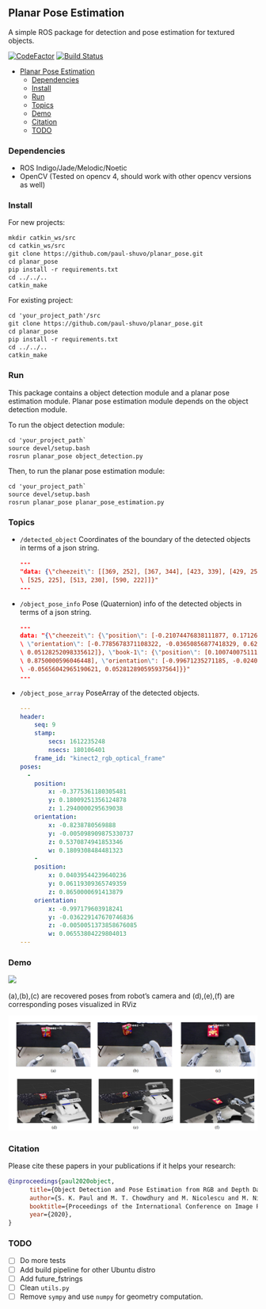 ## Planar Pose Estimation

A simple ROS package for detection and pose estimation for textured objects.

[![CodeFactor](https://www.codefactor.io/repository/github/paul-shuvo/planar_pose/badge)](https://www.codefactor.io/repository/github/paul-shuvo/planar_pose)
[![Build Status](https://www.travis-ci.com/paul-shuvo/planar_pose.svg?branch=main)](https://www.travis-ci.com/paul-shuvo/planar_pose)

<!-- __Note:__ `sudo apt install ros-noetic-tf-conversions` before installing it

following is an important image 

![](https://user-images.githubusercontent.com/2781007/35928250-8c7dcb76-0be1-11e8-8f57-ce1ec9e9f36d.png)

[crocos_installation](https://github.com/orocos/orocos_kinematics_dynamics/blob/master/python_orocos_kdl/INSTALL.md)

[image_issue](https://github.com/orocos/orocos_kinematics_dynamics/issues/115) -->

<!-- ## Table of contents -->
- [Planar Pose Estimation](#planar-pose-estimation)
  - [Dependencies](#dependencies)
  - [Install](#install)
  - [Run](#run)
  - [Topics](#topics)
  - [Demo](#demo)
  - [Citation](#citation)
  - [TODO](#todo)

### Dependencies

- ROS Indigo/Jade/Melodic/Noetic
- OpenCV (Tested on opencv 4, should work with other opencv versions as well)

### Install
For new projects:

```
mkdir catkin_ws/src
cd catkin_ws/src
git clone https://github.com/paul-shuvo/planar_pose.git
cd planar_pose
pip install -r requirements.txt
cd ../../..
catkin_make
```

For existing project:

```
cd 'your_project_path'/src
git clone https://github.com/paul-shuvo/planar_pose.git
cd planar_pose
pip install -r requirements.txt
cd ../../..
catkin_make
```

### Run

This package contains a object detection module and a planar pose estimation module. Planar pose estimation module depends on the object detection module.

To run the object detection module:
```
cd 'your_project_path`
source devel/setup.bash
rosrun planar_pose object_detection.py
```

Then, to run the planar pose estimation module: 
```
cd 'your_project_path`
source devel/setup.bash
rosrun planar_pose planar_pose_estimation.py
```

### Topics

 - `/detected_object`
    Coordinates of the boundary of the detected objects in terms of a json string. 
    ```json
    ---
    "data: {\"cheezeit\": [[369, 252], [367, 344], [423, 339], [429, 251]], \"book-1\": [[518, 234],\
    \ [525, 225], [513, 230], [590, 222]]}"
    ---
    ```
 - `/object_pose_info`
    Pose (Quaternion) info of the detected objects in terms of a json string.
    ```json
    ---
    data: "{\"cheezeit\": {\"position\": [-0.21074476838111877, 0.17126992344856262, 1.377000093460083],\
    \ \"orientation\": [-0.7785678371108322, -0.03650856877418329, 0.6243951877330678,\
    \ 0.05128252098335612]}, \"book-1\": {\"position\": [0.10074007511138916, 0.07484704256057739,\
    \ 0.8750000596046448], \"orientation\": [-0.99671235271185, -0.024004214965333632,\
    \ -0.05656042965190621, 0.052812890595937564]}}"
    ---
    ```
 - `/object_pose_array`
    PoseArray of the detected objects.
    ```yaml
    ---
    header: 
        seq: 9
        stamp: 
            secs: 1612235248
            nsecs: 180106401
        frame_id: "kinect2_rgb_optical_frame"
    poses: 
      - 
        position: 
            x: -0.3775361180305481
            y: 0.18009251356124878
            z: 1.2940000295639038
        orientation: 
            x: -0.8238780569888
            y: -0.005098909875330737
            z: 0.5370874941853346
            w: 0.1809308484481323
        - 
        position: 
            x: 0.04039544239640236
            y: 0.06119309365749359
            z: 0.8650000691413879
        orientation: 
            x: -0.997179603918241
            y: -0.036229147670746836
            z: -0.0050051373858676085
            w: 0.06553804229804013
    ---
    ```

### Demo

![](doc_/pose_viz.gif)

(a),(b),(c) are recovered poses from robot’s camera and (d),(e),(f) are corresponding poses visualized in RViz

![](doc_/cam_rviz.png)

### Citation

Please cite these papers in your publications if it helps your research:

```bibtex
@inproceedings{paul2020object,
      title={Object Detection and Pose Estimation from RGB and Depth Data for Real-time, Adaptive Robotic Grasping}, 
      author={S. K. Paul and M. T. Chowdhury and M. Nicolescu and M. Nicolescu},
      booktitle={Proceedings of the International Conference on Image Processing, Computer Vision, and Pattern Recognition (IPCV)}
      year={2020},    
}
```

### TODO

- [ ] Do more tests
- [ ] Add build pipeline for other Ubuntu distro
- [ ] Add future_fstrings
- [ ] Clean `utils.py`
- [ ] Remove `sympy` and use `numpy` for geometry computation.
